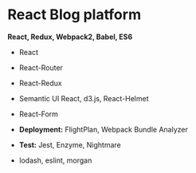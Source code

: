 # __React Blog platform__

__React, Redux, Webpack2, Babel, ES6__

* React 

* React-Router

* React-Redux

* Semantic UI React, d3.js, React-Helmet

* React-Form

* __Deployment:__ FlightPlan, Webpack Bundle Analyzer

* __Test:__ Jest, Enzyme, Nightmare

* lodash, eslint, morgan
